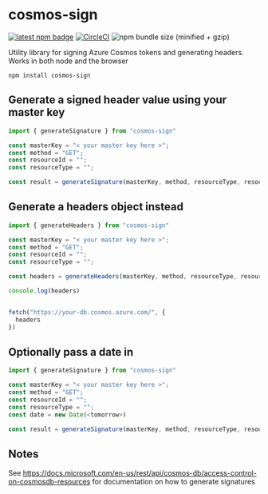 # cosmos-sign

[![latest npm badge](https://img.shields.io/npm/v/cosmos-sign/latest.svg)](https://www.npmjs.com/package/@azure/cosmos)
[![CircleCI](https://circleci.com/gh/southpolesteve/cosmos-sign.svg?style=svg)](https://circleci.com/gh/southpolesteve/cosmos-sign)
![npm bundle size (minified + gzip)](https://img.shields.io/bundlephobia/minzip/cosmos-sign.svg)

Utility library for signing Azure Cosmos tokens and generating headers. Works in both node and the browser

`npm install cosmos-sign`

## Generate a signed header value using your master key

``` js
import { generateSignature } from "cosmos-sign"

const masterKey = "< your master key here >";
const method = "GET";
const resourceId = "";
const resourceType = "";

const result = generateSignature(masterKey, method, resourceType, resourceId);
```

## Generate a headers object instead

``` js
import { generateHeaders } from "cosmos-sign"

const masterKey = "< your master key here >";
const method = "GET";
const resourceId = "";
const resourceType = "";

const headers = generateHeaders(masterKey, method, resourceType, resourceId);

console.log(headers)


fetch("https://your-db.cosmos.azure.com/", {
  headers
})

```

## Optionally pass a date in

``` js
import { generateSignature } from "cosmos-sign"

const masterKey = "< your master key here >";
const method = "GET";
const resourceId = "";
const resourceType = "";
const date = new Date(<tomorrow>)

const result = generateSignature(masterKey, method, resourceType, resourceId, const date = new Date(<tomorrow>));
```

## Notes

See https://docs.microsoft.com/en-us/rest/api/cosmos-db/access-control-on-cosmosdb-resources for documentation on how to generate signatures
